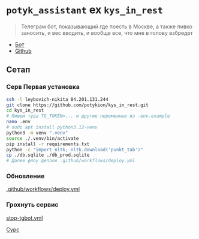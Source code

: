# `potyk_assistant` ex `kys_in_rest`

> Телеграм бот, показывающий где поесть в Москве, а также пивко заносить, и вес вводить, и вообще все, что мне в голову
> взбредет

- [Бот](https://t.me/kys_in_rest_bot)
- [Github](https://github.com/potykion/kys_in_rest)

## Сетап

### Серв Первая установка

```sh
ssh -l leybovich-nikita 84.201.131.244
git clone https://github.com/potykion/kys_in_rest.git
cd kys_in_rest
# Пишем туда TG_TOKEN=... и другие переменные из .env.example
nano .env
# sudo apt install python3.12-venv
python3 -m venv ".venv"
source ./.venv/bin/activate
pip install -r requirements.txt
python -c "import nltk; nltk.download('punkt_tab')"
cp ./db.sqlite ./db_prod.sqlite
# Далее флоу деплоя .github/workflows/deploy.yml
```

### Обновление

[.github/workflows/deploy.yml](.github/workflows/deploy.yml)

### Грохнуть сервис

[stop-tgbot.yml](.github/workflows/stop-tgbot.yml)

[Сурс](https://chat.deepseek.com/a/chat/s/783c3446-773e-4482-80da-bf83c91a7b74)